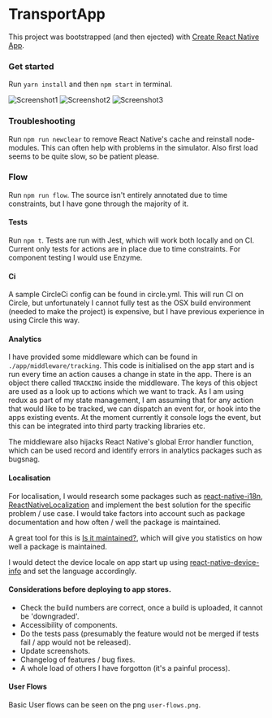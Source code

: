 # TransportApp

This project was bootstrapped (and then ejected) with [Create React Native App](https://github.com/react-community/create-react-native-app).

### Get started
Run `yarn install` and then `npm start` in terminal.

![Screenshot1](https://raw.githubusercontent.com/srsholmes/london-transport-app/develop/screenshots/01.png)
![Screenshot2](https://raw.githubusercontent.com/srsholmes/london-transport-app/develop/screenshots/02.png)
![Screenshot3](https://raw.githubusercontent.com/srsholmes/london-transport-app/develop/screenshots/03.png)

### Troubleshooting
Run `npm run newclear` to remove React Native's cache and reinstall node-modules. This can often help with problems in the simulator. Also first load seems to be quite slow, so be patient please. 

### Flow
Run `npm run flow`. The source isn't entirely annotated due to time constraints, but I have gone through the majority of it. 

#### Tests
Run `npm t`. Tests are run with Jest, which will work both locally and on CI.
Current only tests for actions are in place due to time constraints. For component testing I would use Enzyme.

#### Ci
A sample CircleCi config can be found in circle.yml. This will run CI on Circle, but unfortunately I cannot fully test as the OSX build environment (needed to make the project) is expensive, but I have previous experience in using Circle this way. 
 
#### Analytics
I have provided some middleware which can be found in `./app/middleware/tracking`. This code is initialised on the app start and is run every time an action causes a change in state in the app. There is an object there called `TRACKING` inside the middleware. The keys of this object are used as a look up to actions which we want to track. As I am using redux as part of my state management, I am  assuming that for any action that would like to be tracked, we can dispatch an event for, or hook into the apps existing events. At the moment currently it console logs the event, but this can be integrated into third party tracking libraries etc. 

The middleware also hijacks React Native's global Error handler function, which can be used record and identify errors in analytics packages such as bugsnag.  

#### Localisation
For localisation, I would research some packages such as [react-native-i18n](https://github.com/AlexanderZaytsev/react-native-i18n), [ReactNativeLocalization](https://github.com/stefalda/ReactNativeLocalization) and implement the best solution for the specific problem / use case. I would take factors into account such as package documentation and how often / well the package is maintained. 

A great tool for this is [Is it maintained?](http://isitmaintained.com/), which will give you statistics on how well a package is maintained.

I would detect the device locale on app start up using [react-native-device-info](https://github.com/rebeccahughes/react-native-device-info) and set the language accordingly. 

#### Considerations before deploying to app stores.

- Check the build numbers are correct, once a build is uploaded, it cannot be 'downgraded'.
- Accessibility of components.
- Do the tests pass (presumably the feature would not be merged if tests fail / app would not be released).
- Update screenshots.
- Changelog of features / bug fixes.
- A whole load of others I have forgotton (it's a painful process). 

#### User Flows
Basic User flows can be seen on the png `user-flows.png`.

